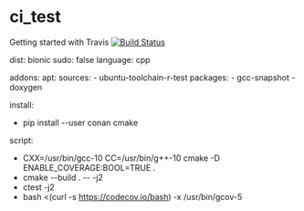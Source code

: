 # ci_test
Getting started with Travis 
[![Build Status](https://travis-ci.com/atarp/ci_test.svg?branch=master)](https://travis-ci.com/atarp/ci_test)


dist: bionic
sudo: false
language: cpp

addons:
  apt:
    sources:
      - ubuntu-toolchain-r-test
    packages:
      - gcc-snapshot
      - doxygen

install:
  - pip install --user conan cmake


script:
  - CXX=/usr/bin/gcc-10 CC=/usr/bin/g++-10 cmake -D ENABLE_COVERAGE:BOOL=TRUE . 
  - cmake --build . -- -j2 
  - ctest -j2
  - bash <(curl -s https://codecov.io/bash) -x /usr/bin/gcov-5





